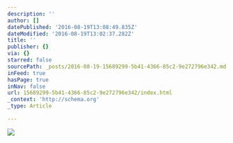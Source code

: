 ```yaml
---
description: ''
author: []
datePublished: '2016-08-19T13:08:49.835Z'
dateModified: '2016-08-19T13:02:37.282Z'
title: ''
publisher: {}
via: {}
starred: false
sourcePath: _posts/2016-08-19-15689299-5b41-4366-85c2-9e272796e342.md
inFeed: true
hasPage: true
inNav: false
url: 15689299-5b41-4366-85c2-9e272796e342/index.html
_context: 'http://schema.org'
_type: Article

---
```

![](https://the-grid-user-content.s3-us-west-2.amazonaws.com/05131f1a-8f56-444f-a154-ffcc7a500a75.png)